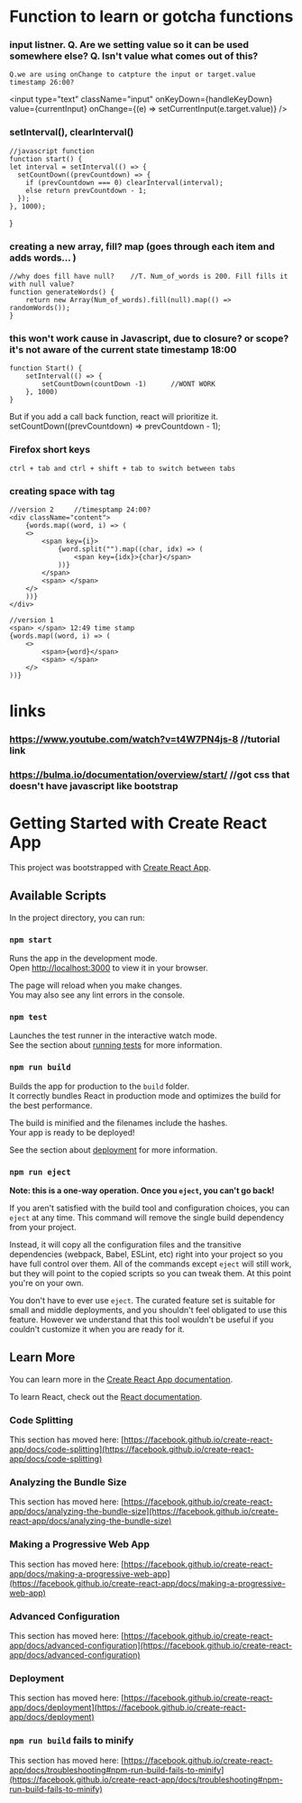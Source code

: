 # Function to learn or gotcha functions

### input listner. Q. Are we setting value so it can be used somewhere else? Q. Isn't value what comes out of this?

    Q.we are using onChange to catpture the input or target.value timestamp 26:00?

<input
type="text"
className="input"
onKeyDown={handleKeyDown}
value={currentInput}
onChange={(e) => setCurrentInput(e.target.value)}
/>

### setInterval(), clearInterval()

    //javascript function
    function start() {
    let interval = setInterval(() => {
      setCountDown((prevCountdown) => {
        if (prevCountdown === 0) clearInterval(interval);
        else return prevCountdown - 1;
      });
    }, 1000);

}

### creating a new array, fill? map (goes through each item and adds words... )

    //why does fill have null?    //T. Num_of_words is 200. Fill fills it with null value?
    function generateWords() {
        return new Array(Num_of_words).fill(null).map(() => randomWords());
    }

### this won't work cause in Javascript, due to closure? or scope? it's not aware of the current state timestamp 18:00

    function Start() {
        setInterval(() => {
            setCountDown(countDown -1)      //WONT WORK
        }, 1000)
    }

But if you add a call back function, react will prioritize it.
setCountDown((prevCountdown) => prevCountdown - 1);

### Firefox short keys

    ctrl + tab and ctrl + shift + tab to switch between tabs

### creating space with <span> tag

    //version 2     //timesptamp 24:00?
    <div className="content">
        {words.map((word, i) => (
        <>
            <span key={i}>
                {word.split("").map((char, idx) => (
                    <span key={idx}>{char}</span>
                ))}
            </span>
            <span> </span>
        </>
        ))}
    </div>

    //version 1
    <span> </span> 12:49 time stamp
    {words.map((word, i) => (
        <>
            <span>{word}</span>
            <span> </span>
        </>
    ))}

# links

### https://www.youtube.com/watch?v=t4W7PN4js-8 //tutorial link

### https://bulma.io/documentation/overview/start/ //got css that doesn't have javascript like bootstrap

# Getting Started with Create React App

This project was bootstrapped with [Create React App](https://github.com/facebook/create-react-app).

## Available Scripts

In the project directory, you can run:

### `npm start`

Runs the app in the development mode.\
Open [http://localhost:3000](http://localhost:3000) to view it in your browser.

The page will reload when you make changes.\
You may also see any lint errors in the console.

### `npm test`

Launches the test runner in the interactive watch mode.\
See the section about [running tests](https://facebook.github.io/create-react-app/docs/running-tests) for more information.

### `npm run build`

Builds the app for production to the `build` folder.\
It correctly bundles React in production mode and optimizes the build for the best performance.

The build is minified and the filenames include the hashes.\
Your app is ready to be deployed!

See the section about [deployment](https://facebook.github.io/create-react-app/docs/deployment) for more information.

### `npm run eject`

**Note: this is a one-way operation. Once you `eject`, you can't go back!**

If you aren't satisfied with the build tool and configuration choices, you can `eject` at any time. This command will remove the single build dependency from your project.

Instead, it will copy all the configuration files and the transitive dependencies (webpack, Babel, ESLint, etc) right into your project so you have full control over them. All of the commands except `eject` will still work, but they will point to the copied scripts so you can tweak them. At this point you're on your own.

You don't have to ever use `eject`. The curated feature set is suitable for small and middle deployments, and you shouldn't feel obligated to use this feature. However we understand that this tool wouldn't be useful if you couldn't customize it when you are ready for it.

## Learn More

You can learn more in the [Create React App documentation](https://facebook.github.io/create-react-app/docs/getting-started).

To learn React, check out the [React documentation](https://reactjs.org/).

### Code Splitting

This section has moved here: [https://facebook.github.io/create-react-app/docs/code-splitting](https://facebook.github.io/create-react-app/docs/code-splitting)

### Analyzing the Bundle Size

This section has moved here: [https://facebook.github.io/create-react-app/docs/analyzing-the-bundle-size](https://facebook.github.io/create-react-app/docs/analyzing-the-bundle-size)

### Making a Progressive Web App

This section has moved here: [https://facebook.github.io/create-react-app/docs/making-a-progressive-web-app](https://facebook.github.io/create-react-app/docs/making-a-progressive-web-app)

### Advanced Configuration

This section has moved here: [https://facebook.github.io/create-react-app/docs/advanced-configuration](https://facebook.github.io/create-react-app/docs/advanced-configuration)

### Deployment

This section has moved here: [https://facebook.github.io/create-react-app/docs/deployment](https://facebook.github.io/create-react-app/docs/deployment)

### `npm run build` fails to minify

This section has moved here: [https://facebook.github.io/create-react-app/docs/troubleshooting#npm-run-build-fails-to-minify](https://facebook.github.io/create-react-app/docs/troubleshooting#npm-run-build-fails-to-minify)
